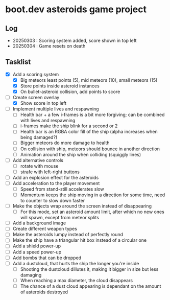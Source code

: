 # boot.dev asteroids game project
## Log
- 20250303 : Scoring system added, score shown in top left
- 20250304 : Game resets on death

## Tasklist
- [x] Add a scoring system
  - [x] Big meteors least points (5), mid meteors (10), small meteors (15)
  - [x] Store points inside asteroid instances
  - [x] On bullet-asteroid collision, add points to score
- [ ] Create screen overlay
  - [x] Show score in top left
- [ ] Implement multiple lives and respawning
  - [ ] Health bar + a few i-frames is a bit more forgiving; can be combined with lives and respawning
  - [ ] i-frames make the ship blink for a second or 2
  - [ ] Health bar is an RGBA color fill of the ship (alpha increases when being damaged?)
  - [ ] Bigger meteors do more damage to health
  - [ ] On collision with ship, meteors should bounce in another direction
  - [ ] Animation around the ship when colliding (squiggly lines)
- [ ] Add alternative controls
  - [ ] rotate with mouse
  - [ ] strafe with left-right buttons
- [ ] Add an explosion effect for the asteroids
- [ ] Add acceleration to the player movement
  - [ ] Speed from stand-still accelerates slow
  - [ ] Momentum keeps the ship moving in a direction for some time, need to counter to slow down faster
- [ ] Make the objects wrap around the screen instead of disappearing
  - [ ] For this mode, set an asteroid amount limit, after which no new ones will spawn, except from meteor splits
- [ ] Add a background image
- [ ] Create different weapon types
- [ ] Make the asteroids lumpy instead of perfectly round
- [ ] Make the ship have a triangular hit box instead of a circular one
- [ ] Add a shield power-up
- [ ] Add a speed power-up
- [ ] Add bombs that can be dropped
- [ ] Add a dustcloud, that hurts the ship the longer you're inside
  - [ ] Shooting the dustcloud dillutes it, making it bigger in size but less damaging
  - [ ] When reaching a max diameter, the cloud disappears
  - [ ] The chance of a dust cloud appearing is dependant on the amount of asteroids destroyed
